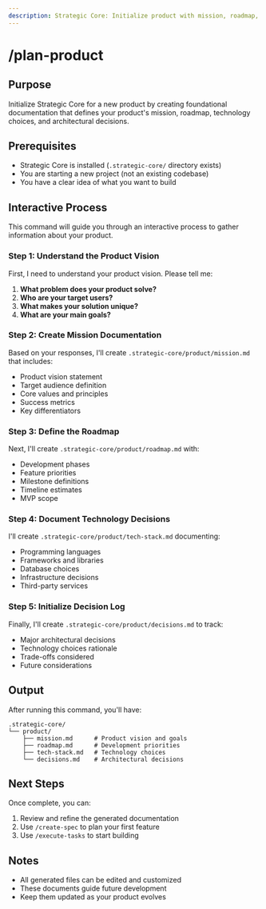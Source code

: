 ```yaml
---
description: Strategic Core: Initialize product with mission, roadmap, and architecture
---
```


# /plan-product

## Purpose

Initialize Strategic Core for a new product by creating foundational documentation that defines your product's mission, roadmap, technology choices, and architectural decisions.

## Prerequisites

- Strategic Core is installed (`.strategic-core/` directory exists)
- You are starting a new project (not an existing codebase)
- You have a clear idea of what you want to build

## Interactive Process

This command will guide you through an interactive process to gather information about your product.

### Step 1: Understand the Product Vision

First, I need to understand your product vision. Please tell me:

1. **What problem does your product solve?**
2. **Who are your target users?**
3. **What makes your solution unique?**
4. **What are your main goals?**

### Step 2: Create Mission Documentation

Based on your responses, I'll create `.strategic-core/product/mission.md` that includes:

- Product vision statement
- Target audience definition
- Core values and principles
- Success metrics
- Key differentiators

### Step 3: Define the Roadmap

Next, I'll create `.strategic-core/product/roadmap.md` with:

- Development phases
- Feature priorities
- Milestone definitions
- Timeline estimates
- MVP scope

### Step 4: Document Technology Decisions

I'll create `.strategic-core/product/tech-stack.md` documenting:

- Programming languages
- Frameworks and libraries
- Database choices
- Infrastructure decisions
- Third-party services

### Step 5: Initialize Decision Log

Finally, I'll create `.strategic-core/product/decisions.md` to track:

- Major architectural decisions
- Technology choices rationale
- Trade-offs considered
- Future considerations

## Output

After running this command, you'll have:

```
.strategic-core/
└── product/
    ├── mission.md      # Product vision and goals
    ├── roadmap.md      # Development priorities
    ├── tech-stack.md   # Technology choices
    └── decisions.md    # Architectural decisions
```

## Next Steps

Once complete, you can:
1. Review and refine the generated documentation
2. Use `/create-spec` to plan your first feature
3. Use `/execute-tasks` to start building

## Notes

- All generated files can be edited and customized
- These documents guide future development
- Keep them updated as your product evolves
